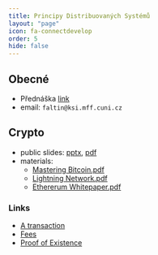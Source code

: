 ```yaml
---
title: Principy Distribuovaných Systémů
layout: "page"
icon: fa-connectdevelop
order: 5
hide: false
---
```


## Obecné
- Přednáška [link](https://www.ksi.mff.cuni.cz/teaching/nswi035-web/)
- email: `faltin@ksi.mff.cuni.cz`

## Crypto
- public slides: [pptx](data/2022-23/ds/crypto_lec2.pptx), [pdf](data/2022-23/ds/crypto_lec2.pdf)
- materials:
    - [Mastering Bitcoin.pdf](data/2022-23/ds/Mastering%20Bitcoin.pdf)
    - [Lightning Network.pdf](data/2022-23/ds/Lightning%20Network.pdf)
    - [Ethererum Whitepaper.pdf](data/2022-23/ds/Ethereum_Whitepaper_-_Buterin_2014.pdf)

### Links
- [A transaction](https://www.blockchain.com/btc/tx/7957a35fe64f80d234d76d83a2a8f1a0d8149a41d81de548f0a65a8a999f6f18)
- [Fees](https://bitcoinfees.earn.com)
- [Proof of Existence](https://proofofexistence.com/)